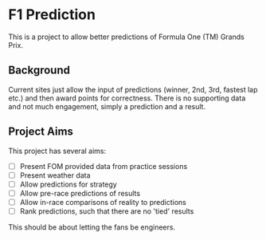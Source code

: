 # F1 Prediction

This is a project to allow better predictions of Formula One (TM) Grands Prix.

## Background
Current sites just allow the input of predictions (winner, 2nd, 3rd, fastest
   lap etc.) and then award points for correctness. There is no supporting data
   and not much engagement, simply a prediction and a result.

## Project Aims
This project has several aims:
- [ ] Present FOM provided data from practice sessions
- [ ] Present weather data
- [ ] Allow predictions for strategy
- [ ] Allow pre-race predictions of results
- [ ] Allow in-race comparisons of reality to predictions
- [ ] Rank predictions, such that there are no 'tied' results

This should be about letting the fans be engineers.
